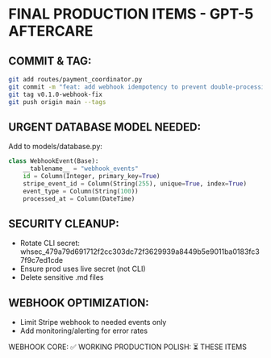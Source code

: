 # FINAL PRODUCTION ITEMS - GPT-5 AFTERCARE

## COMMIT & TAG:
```bash
git add routes/payment_coordinator.py
git commit -m "feat: add webhook idempotency to prevent double-processing"
git tag v0.1.0-webhook-fix
git push origin main --tags
```

## URGENT DATABASE MODEL NEEDED:
Add to models/database.py:
```python
class WebhookEvent(Base):
    __tablename__ = "webhook_events"
    id = Column(Integer, primary_key=True)
    stripe_event_id = Column(String(255), unique=True, index=True)
    event_type = Column(String(100))
    processed_at = Column(DateTime)
```

## SECURITY CLEANUP:
- Rotate CLI secret: whsec_479a79d691712f2cc303dc72f3629939a8449b5e9011ba0183fc37f9c7ed1cde
- Ensure prod uses live secret (not CLI)
- Delete sensitive .md files

## WEBHOOK OPTIMIZATION:
- Limit Stripe webhook to needed events only
- Add monitoring/alerting for error rates

WEBHOOK CORE: ✅ WORKING
PRODUCTION POLISH: ⏳ THESE ITEMS